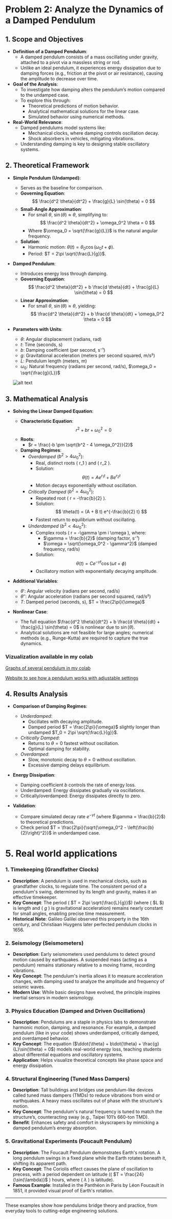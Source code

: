 # Problem 2: Analyze the Dynamics of a Damped Pendulum

## 1. Scope and Objectives

- **Definition of a Damped Pendulum**:
  - A damped pendulum consists of a mass oscillating under gravity, attached to a pivot via a massless string or rod.
  - Unlike an ideal pendulum, it experiences energy dissipation due to damping forces (e.g., friction at the pivot or air resistance), causing the amplitude to decrease over time.
- **Goal of the Analysis**:
  - To investigate how damping alters the pendulum’s motion compared to the undamped case.
  - To explore this through:
    - Theoretical predictions of motion behavior.
    - Analytical mathematical solutions for the linear case.
    - Simulated behavior using numerical methods.
- **Real-World Relevance**:
  - Damped pendulums model systems like:
    - Mechanical clocks, where damping controls oscillation decay.
    - Shock absorbers in vehicles, mitigating vibrations.
  - Understanding damping is key to designing stable oscillatory systems.

## 2. Theoretical Framework

- **Simple Pendulum (Undamped)**:
  - Serves as the baseline for comparison.
  - **Governing Equation**:
    $$
    \frac{d^2 \theta}{dt^2} + \frac{g}{L} \sin(\theta) = 0
    $$
  - **Small-Angle Approximation**:
    - For small $\theta$, $\sin(\theta) \approx \theta$, simplifying to:
      $$
      \frac{d^2 \theta}{dt^2} + \omega_0^2 \theta = 0
      $$
    - Where $\omega_0 = \sqrt{\frac{g}{L}}$ is the natural angular frequency.
  - **Solution**:
    - Harmonic motion: $\theta(t) = \theta_0 \cos(\omega_0 t + \phi)$.
    - Period: $T = 2\pi \sqrt{\frac{L}{g}}$.

- **Damped Pendulum**:
  - Introduces energy loss through damping.
  - **Governing Equation**:
    $$
    \frac{d^2 \theta}{dt^2} + b \frac{d \theta}{dt} + \frac{g}{L} \sin(\theta) = 0
    $$
  - **Linear Approximation**:
    - For small $\theta$, $\sin(\theta) \approx \theta$, yielding:
      $$
      \frac{d^2 \theta}{dt^2} + b \frac{d \theta}{dt} + \omega_0^2 \theta = 0
      $$

- **Parameters with Units**:
  - $\theta$: Angular displacement (radians, rad)
  - $t$: Time (seconds, s)
  - $b$: Damping coefficient (per second, s⁻¹)
  - $g$: Gravitational acceleration (meters per second squared, m/s²)
  - $L$: Pendulum length (meters, m)
  - $\omega_0$: Natural frequency (radians per second, rad/s), $\omega_0 = \sqrt{\frac{g}{L}}$

  ![alt text](image-4.png)

## 3. Mathematical Analysis

- **Solving the Linear Damped Equation**:
  - **Characteristic Equation**:
    $$
    r^2 + b r + \omega_0^2 = 0
    $$
  - **Roots**:
    - $r = \frac{-b \pm \sqrt{b^2 - 4 \omega_0^2}}{2}$
  - **Damping Regimes**:
    - *Overdamped* ($b^2 > 4 \omega_0^2$):
      - Real, distinct roots \( r_1 \) and \( r_2 \).
      - Solution:
        $$
        \theta(t) = A e^{r_1 t} + B e^{r_2 t}
        $$
      - Motion decays exponentially without oscillation.
    - *Critically Damped* ($b^2 = 4 \omega_0^2$):
      - Repeated root \( r = -\frac{b}{2} \).
      - Solution:
        $$
        \theta(t) = (A + B t) e^{-\frac{b}{2} t}
        $$
      - Fastest return to equilibrium without oscillating.
    - *Underdamped* ($b^2 < 4 \omega_0^2$):
      - Complex roots \( r = -\gamma \pm i \omega \), where:
        - $\gamma = \frac{b}{2}$ (damping factor, s⁻¹)
        - $\omega = \sqrt{\omega_0^2 - \gamma^2}$ (damped frequency, rad/s)
      - Solution:
        $$
        \theta(t) = C e^{-\gamma t} \cos(\omega t + \phi)
        $$
      - Oscillatory motion with exponentially decaying amplitude.

- **Additional Variables**:
  - $\theta'$: Angular velocity (radians per second, rad/s)
  - $\theta''$: Angular acceleration (radians per second squared, rad/s²)
  - $T$: Damped period (seconds, s), $T = \frac{2\pi}{\omega}$

- **Nonlinear Case**:
  - The full equation $\frac{d^2 \theta}{dt^2} + b \frac{d \theta}{dt} + \frac{g}{L} \sin(\theta) = 0$ is nonlinear due to $\sin(\theta)$.
  - Analytical solutions are not feasible for large angles; numerical methods (e.g., Runge-Kutta) are required to capture the true dynamics.

### Vizualization available in my colab

[Graphs of several pendulum in my colab](https://colab.research.google.com/drive/14HV1BIjMX1YDGW0z-BtBkJoUXG2uz6u2#scrollTo=_k1Bu9c5w4-S)

[Website to see how a pendulum works with adjustable settings](https://phet.colorado.edu/sims/html/pendulum-lab/latest/pendulum-lab_all.html)
## 4. Results Analysis

- **Comparison of Damping Regimes**:
  - *Underdamped*:
    - Oscillates with decaying amplitude.
    - Damped period $T = \frac{2\pi}{\omega}$ slightly longer than undamped $T_0 = 2\pi \sqrt{\frac{L}{g}}$.
  - *Critically Damped*:
    - Returns to $\theta = 0$ fastest without oscillation.
    - Optimal damping for stability.
  - *Overdamped*:
    - Slow, monotonic decay to $\theta = 0$ without oscillation.
    - Excessive damping delays equilibrium.

- **Energy Dissipation**:
  - Damping coefficient $b$ controls the rate of energy loss.
  - Underdamped: Energy dissipates gradually via oscillations.
  - Critically/overdamped: Energy dissipates directly to zero.

- **Validation**:
  - Compare simulated decay rate $e^{-\gamma t}$ (where $\gamma = \frac{b}{2}$) to theoretical predictions.
  - Check period $T = \frac{2\pi}{\sqrt{\omega_0^2 - \left(\frac{b}{2}\right)^2}}$ in underdamped case.
  
# 5. Real world applications

### 1. Timekeeping (Grandfather Clocks)
- **Description**: A pendulum is used in mechanical clocks, such as grandfather clocks, to regulate time. The consistent period of a pendulum's swing, determined by its length and gravity, makes it an effective timekeeper.
- **Key Concept**: The period \( $T = 2\pi \sqrt{\frac{L}{g}}$\) (where \( $L $\) is length and \( $g$ \) is gravitational acceleration) remains nearly constant for small angles, enabling precise time measurement.
- **Historical Note**: Galileo Galilei observed this property in the 16th century, and Christiaan Huygens later perfected pendulum clocks in 1656.

### 2. Seismology (Seismometers)
- **Description**: Early seismometers used pendulums to detect ground motion caused by earthquakes. A suspended mass (acting as a pendulum) remains stationary relative to a moving frame, recording vibrations.
- **Key Concept**: The pendulum's inertia allows it to measure acceleration changes, with damping used to analyze the amplitude and frequency of seismic waves.
- **Modern Use**: While basic designs have evolved, the principle inspires inertial sensors in modern seismology.

### 3. Physics Education (Damped and Driven Oscillations)
- **Description**: Pendulums are a staple in physics labs to demonstrate harmonic motion, damping, and resonance. For example, a damped pendulum (like in your code) shows underdamped, critically damped, and overdamped behavior.
- **Key Concept**: The equation \($\ddot{\theta} + b\dot{\theta} + \frac{g}{L}\sin(\theta) = 0$\) models real-world energy loss, teaching students about differential equations and oscillatory systems.
- **Application**: Helps visualize theoretical concepts like phase space and energy dissipation.

### 4. Structural Engineering (Tuned Mass Dampers)
- **Description**: Tall buildings and bridges use pendulum-like devices called tuned mass dampers (TMDs) to reduce vibrations from wind or earthquakes. A heavy mass oscillates out of phase with the structure's motion.
- **Key Concept**: The pendulum's natural frequency is tuned to match the structure’s, counteracting sway (e.g., Taipei 101’s 660-ton TMD).
- **Benefit**: Enhances safety and comfort in skyscrapers by mimicking a damped pendulum’s energy absorption.

### 5. Gravitational Experiments (Foucault Pendulum)
- **Description**: The Foucault Pendulum demonstrates Earth's rotation. A long pendulum swings in a fixed plane while the Earth rotates beneath it, shifting its apparent path.
- **Key Concept**: The Coriolis effect causes the plane of oscillation to precess, with a period dependent on latitude (\( $T = \frac{24}{\sin(\lambda)}$ \) hours, where \( $\lambda$ \) is latitude).
- **Famous Example**: Installed in the Panthéon in Paris by Léon Foucault in 1851, it provided visual proof of Earth's rotation.

---

These examples show how pendulums bridge theory and practice, from everyday tools to cutting-edge engineering solutions.